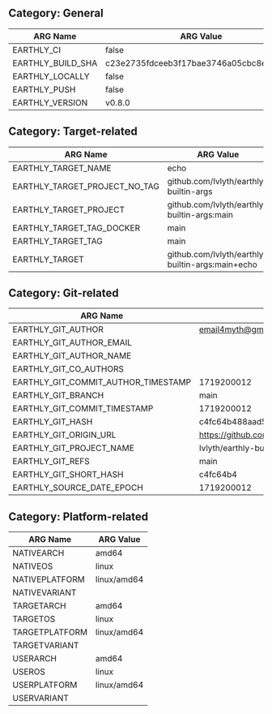 ## Category: General
| ARG Name | ARG Value |
|----------|-----------|
| EARTHLY_CI | false |
| EARTHLY_BUILD_SHA | c23e2735fdceeb3f17bae3746a05cbc8e98fafe3 |
| EARTHLY_LOCALLY | false |
| EARTHLY_PUSH | false |
| EARTHLY_VERSION | v0.8.0 |
## Category: Target-related
| ARG Name | ARG Value |
|----------|-----------|
| EARTHLY_TARGET_NAME | echo |
| EARTHLY_TARGET_PROJECT_NO_TAG | github.com/Ivlyth/earthly-builtin-args |
| EARTHLY_TARGET_PROJECT | github.com/Ivlyth/earthly-builtin-args:main |
| EARTHLY_TARGET_TAG_DOCKER | main |
| EARTHLY_TARGET_TAG | main |
| EARTHLY_TARGET | github.com/Ivlyth/earthly-builtin-args:main+echo |
## Category: Git-related
| ARG Name | ARG Value |
|----------|-----------|
| EARTHLY_GIT_AUTHOR | email4myth@gmail.com |
| EARTHLY_GIT_AUTHOR_EMAIL |  |
| EARTHLY_GIT_AUTHOR_NAME |  |
| EARTHLY_GIT_CO_AUTHORS |  |
| EARTHLY_GIT_COMMIT_AUTHOR_TIMESTAMP | 1719200012 |
| EARTHLY_GIT_BRANCH | main |
| EARTHLY_GIT_COMMIT_TIMESTAMP | 1719200012 |
| EARTHLY_GIT_HASH | c4fc64b488aad5186a3e3c54bdc989b8d6bb34c5 |
| EARTHLY_GIT_ORIGIN_URL | https://github.com/Ivlyth/earthly-builtin-args |
| EARTHLY_GIT_PROJECT_NAME | Ivlyth/earthly-builtin-args |
| EARTHLY_GIT_REFS | main |
| EARTHLY_GIT_SHORT_HASH | c4fc64b4 |
| EARTHLY_SOURCE_DATE_EPOCH | 1719200012 |
## Category: Platform-related
| ARG Name | ARG Value |
|----------|-----------|
| NATIVEARCH | amd64 |
| NATIVEOS | linux |
| NATIVEPLATFORM | linux/amd64 |
| NATIVEVARIANT |  |
| TARGETARCH | amd64 |
| TARGETOS | linux |
| TARGETPLATFORM | linux/amd64 |
| TARGETVARIANT |  |
| USERARCH | amd64 |
| USEROS | linux |
| USERPLATFORM | linux/amd64 |
| USERVARIANT |  |
